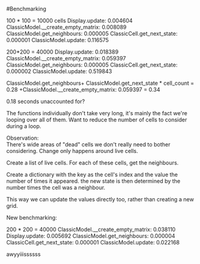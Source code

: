 #Benchmarking

100 * 100 = 10000 cells
Display.update: 0.004604
ClassicModel.__create_empty_matrix: 0.008089
ClassicModel.get_neighbours: 0.000005
ClassicCell.get_next_state: 0.000001
ClassicModel.update: 0.116575

200*200 = 40000
Display.update: 0.018389
ClassicModel.__create_empty_matrix: 0.059397
ClassicModel.get_neighbours: 0.000005
ClassicCell.get_next_state: 0.000002
ClassicModel.update: 0.519843


ClassicModel.get_neighbours+ ClassicModel.get_next_state * cell_count = 0.28
+ClassicModel.__create_empty_matrix: 0.059397 = 0.34

0.18 seconds unaccounted for?
    
The functions individually don't take very long, it's mainly the fact we're looping over all of them.
Want to reduce the number of cells to consider during a loop.

Observation:  
There's wide areas of "dead" cells we don't really need to bother considering. Change only happens around live cells.

Create a list of live cells. For each of these cells, get the neighbours. 

Create a dictionary with the key as the cell's index and the value the number of times it appeared.
the new state is then determined by the number times the cell was a neighbour.

This way we can update the values directly too, rather than creating a new grid.

New benchmarking:

200 * 200 = 40000
ClassicModel.__create_empty_matrix: 0.038110
Display.update: 0.005692
ClassicModel.get_neighbours: 0.000004
ClassicCell.get_next_state: 0.000001
ClassicModel.update: 0.022168

awyyiiissssss